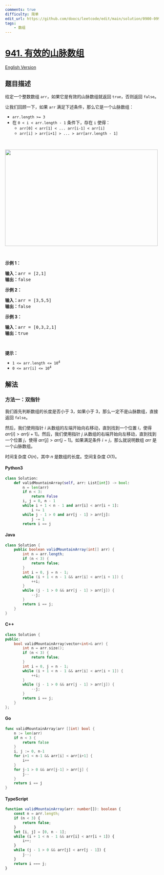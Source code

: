 ```yaml
---
comments: true
difficulty: 简单
edit_url: https://github.com/doocs/leetcode/edit/main/solution/0900-0999/0941.Valid%20Mountain%20Array/README.md
tags:
    - 数组
---
```


<!-- problem:start -->

# [941. 有效的山脉数组](https://leetcode.cn/problems/valid-mountain-array)

[English Version](/solution/0900-0999/0941.Valid%20Mountain%20Array/README_EN.md)

## 题目描述

<!-- description:start -->

<p>给定一个整数数组 <code>arr</code>，如果它是有效的山脉数组就返回&nbsp;<code>true</code>，否则返回 <code>false</code>。</p>

<p>让我们回顾一下，如果 <code>arr</code>&nbsp;满足下述条件，那么它是一个山脉数组：</p>

<ul>
	<li><code>arr.length &gt;= 3</code></li>
	<li>在&nbsp;<code>0 &lt; i&nbsp;&lt; arr.length - 1</code>&nbsp;条件下，存在&nbsp;<code>i</code>&nbsp;使得：
	<ul>
		<li><code>arr[0] &lt; arr[1] &lt; ... arr[i-1] &lt; arr[i] </code></li>
		<li><code>arr[i] &gt; arr[i+1] &gt; ... &gt; arr[arr.length - 1]</code></li>
	</ul>
	</li>
</ul>

<p>&nbsp;</p>

<p><img alt="" src="https://fastly.jsdelivr.net/gh/doocs/leetcode@main/solution/0900-0999/0941.Valid%20Mountain%20Array/images/hint_valid_mountain_array.png" style="height: 316px; width: 500px;" /></p>

<p>&nbsp;</p>

<p><strong>示例 1：</strong></p>

<pre>
<strong>输入：</strong>arr = [2,1]
<strong>输出：</strong>false
</pre>

<p><strong>示例 2：</strong></p>

<pre>
<strong>输入：</strong>arr = [3,5,5]
<strong>输出：</strong>false
</pre>

<p><strong>示例 3：</strong></p>

<pre>
<strong>输入：</strong>arr = [0,3,2,1]
<strong>输出：</strong>true</pre>

<p>&nbsp;</p>

<p><strong>提示：</strong></p>

<ul>
	<li><code>1 &lt;= arr.length &lt;= 10<sup>4</sup></code></li>
	<li><code>0 &lt;= arr[i] &lt;= 10<sup>4</sup></code></li>
</ul>

<!-- description:end -->

## 解法

<!-- solution:start -->

### 方法一：双指针

我们首先判断数组的长度是否小于 $3$，如果小于 $3$，那么一定不是山脉数组，直接返回 `false`。

然后，我们使用指针 $i$ 从数组的左端开始向右移动，直到找到一个位置 $i$，使得 $arr[i] > arr[i + 1]$。然后，我们使用指针 $j$ 从数组的右端开始向左移动，直到找到一个位置 $j$，使得 $arr[j] > arr[j - 1]$。如果满足条件 $i = j$，那么就说明数组 $arr$ 是一个山脉数组。

时间复杂度 $O(n)$，其中 $n$ 是数组的长度。空间复杂度 $O(1)$。

<!-- tabs:start -->

#### Python3

```python
class Solution:
    def validMountainArray(self, arr: List[int]) -> bool:
        n = len(arr)
        if n < 3:
            return False
        i, j = 0, n - 1
        while i + 1 < n - 1 and arr[i] < arr[i + 1]:
            i += 1
        while j - 1 > 0 and arr[j - 1] > arr[j]:
            j -= 1
        return i == j
```

#### Java

```java
class Solution {
    public boolean validMountainArray(int[] arr) {
        int n = arr.length;
        if (n < 3) {
            return false;
        }
        int i = 0, j = n - 1;
        while (i + 1 < n - 1 && arr[i] < arr[i + 1]) {
            ++i;
        }
        while (j - 1 > 0 && arr[j - 1] > arr[j]) {
            --j;
        }
        return i == j;
    }
}
```

#### C++

```cpp
class Solution {
public:
    bool validMountainArray(vector<int>& arr) {
        int n = arr.size();
        if (n < 3) {
            return false;
        }
        int i = 0, j = n - 1;
        while (i + 1 < n - 1 && arr[i] < arr[i + 1]) {
            ++i;
        }
        while (j - 1 > 0 && arr[j - 1] > arr[j]) {
            --j;
        }
        return i == j;
    }
};
```

#### Go

```go
func validMountainArray(arr []int) bool {
	n := len(arr)
	if n < 3 {
		return false
	}
	i, j := 0, n-1
	for i+1 < n-1 && arr[i] < arr[i+1] {
		i++
	}
	for j-1 > 0 && arr[j-1] > arr[j] {
		j--
	}
	return i == j
}
```

#### TypeScript

```ts
function validMountainArray(arr: number[]): boolean {
    const n = arr.length;
    if (n < 3) {
        return false;
    }
    let [i, j] = [0, n - 1];
    while (i + 1 < n - 1 && arr[i] < arr[i + 1]) {
        i++;
    }
    while (j - 1 > 0 && arr[j] < arr[j - 1]) {
        j--;
    }
    return i === j;
}
```

<!-- tabs:end -->

<!-- solution:end -->

<!-- problem:end -->
